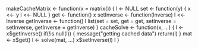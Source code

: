makeCacheMatrix <- function(x = matrix()) {
            l <- NULL
            set <- function(y) {
                    x <<- y
                    l <<- NULL
            }
            get <- function() x
            setInverse <- function(Inverse) l <<- Inverse
            getInverse <- function() l
            list(set = set, get = get,
                 setInverse = setInverse,
                 getInverse = getInverse)
    }
    cacheSolve <- function(x, ...) {
            l <- x$getInverse()
            if(!is.null(l)) {
                    message("getting cached data")
                    return(l)
            }
            mat <- x$get()
            l <- solve(mat, ...)
            x$setInverse(l)
            l
    }

